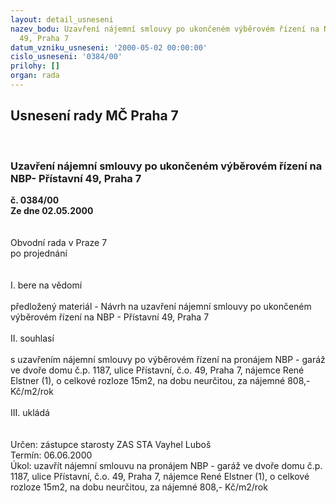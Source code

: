```yaml
---
layout: detail_usneseni
nazev_bodu: Uzavření nájemní smlouvy po ukončeném výběrovém řízení na NBP- Přístavní
  49, Praha 7
datum_vzniku_usneseni: '2000-05-02 00:00:00'
cislo_usneseni: '0384/00'
prilohy: []
organ: rada
---
```

<div id="ucUsn_pList" class="usn">
	<span><h2>Usnesení rady MČ Praha 7 </h2>
<br></span><div class="standBody">
<span><h3>Uzavření nájemní smlouvy po ukončeném výběrovém řízení na NBP- Přístavní 49, Praha 7</h3></span><div class="center">
		<strong>č. 0384/00</strong><br>
	</div>
<div class="center">
		<strong>Ze dne 02.05.2000</strong><br><br>
	</div>     <br>Obvodní rada v Praze 7<br>po projednání<br><br><br>I.	bere na vědomí<br><br> předložený materiál - Návrh na uzavření nájemní smlouvy po ukončeném výběrovém řízení na NBP -  Přístavní 49, Praha 7<br><br>II.	souhlasí <br><br>s uzavřením nájemní smlouvy po výběrovém řízení na pronájem NBP - garáž ve dvoře domu č.p. 1187, ulice Přístavní, č.o. 49, Praha 7, nájemce René Elstner (1), o celkové rozloze 15m2, na dobu neurčitou, za nájemné 808,- Kč/m2/rok<br><br>III.	ukládá <br><br> <br> Určen:	zástupce starosty	ZAS STA Vayhel Luboš<br>Termín: 06.06.2000<br>Úkol:	uzavřít nájemní smlouvu na pronájem NBP - garáž ve dvoře domu č.p. 1187, ulice Přístavní, č.o. 49, Praha 7, nájemce René Elstner (1), o celkové rozloze 15m2, na dobu neurčitou, za nájemné 808,- Kč/m2/rok<br> <br>
</div>
</div>